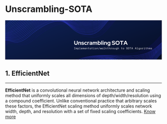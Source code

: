 # Unscrambling-SOTA
<img width="1188" alt="Unscrambling SOTA" src="./assets/banner.png">

## 1. EfficientNet
----
**EfficientNet** is a convolutional neural network architecture and scaling method that uniformly scales all dimensions of depth/width/resolution using a compound coefficient. Unlike conventional practice that arbitrary scales these factors, the EfficientNet scaling method uniformly scales network width, depth, and resolution with a set of fixed scaling coefficients. [Know more](./EfficientNet/README.md)